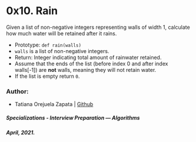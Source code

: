 # 0x10. Rain

Given a list of non-negative integers representing walls of width 1, calculate how much water will be retained after it rains.

* Prototype: `def rain(walls)`
* `walls` is a list of non-negative integers.
* Return: Integer indicating total amount of rainwater retained.
* Assume that the ends of the list (before index 0 and after index walls[-1]) are **not** walls, meaning they will not retain water.
* If the list is empty return `0`.

### Author:
* Tatiana Orejuela Zapata | [Github](https://github.com/tatsOre)

##### Specializations - Interview Preparation ― Algorithms
##### April, 2021.
